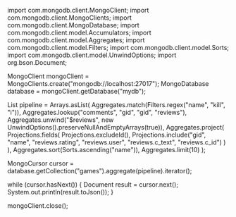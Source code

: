 import com.mongodb.client.MongoClient;
import com.mongodb.client.MongoClients;
import com.mongodb.client.MongoDatabase;
import com.mongodb.client.model.Accumulators;
import com.mongodb.client.model.Aggregates;
import com.mongodb.client.model.Filters;
import com.mongodb.client.model.Sorts;
import com.mongodb.client.model.UnwindOptions;
import org.bson.Document;

MongoClient mongoClient = MongoClients.create("mongodb://localhost:27017");
MongoDatabase database = mongoClient.getDatabase("mydb");

List<Document> pipeline = Arrays.asList(
Aggregates.match(Filters.regex("name", "kill", "i")),
Aggregates.lookup("comments", "gid", "gid", "reviews"),
Aggregates.unwind("$reviews", new UnwindOptions().preserveNullAndEmptyArrays(true)),
Aggregates.project(
Projections.fields(
Projections.excludeId(),
Projections.include("gid", "name", "reviews.rating", "reviews.user", "reviews.c_text", "reviews.c_id")
)
),
Aggregates.sort(Sorts.ascending("name")),
Aggregates.limit(10)
);

MongoCursor<Document> cursor = database.getCollection("games").aggregate(pipeline).iterator();

while (cursor.hasNext()) {
Document result = cursor.next();
System.out.println(result.toJson());
}

mongoClient.close();